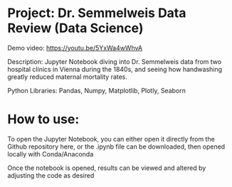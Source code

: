 # Project: Dr. Semmelweis Data Review (Data Science)

Demo video: https://youtu.be/5YxWa4wWhvA

Description: Jupyter Notebook diving into Dr. Semmelweis data from two hospital clinics in Vienna during the 1840s, and seeing how handwashing greatly reduced maternal mortality rates.

Python Libraries: Pandas, Numpy, Matplotlib, Plotly, Seaborn

# How to use:

To open the Jupyter Notebook, you can either open it directly from the Github repository here, or the .ipynb file can be downloaded, then opened locally with Conda/Anaconda

Once the notebook is opened, results can be viewed and altered by adjusting the code as desired

